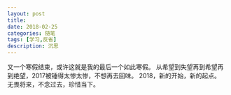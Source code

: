 ```yaml
---
layout: post
title: 
date: 2018-02-25
categories: 随笔
tags: [学习,反省]
description: 沉思
---
```


  又一个寒假结束，或许这就是我的最后一个如此寒假。
  从希望到失望再到希望再到绝望，2017被锤得太惨太惨，不想再去回味。
  2018，新的开始，新的起点。
  无畏将来，不念过去，珍惜当下。
 


